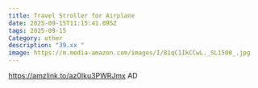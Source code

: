 ```yaml
---
title: Travel Stroller for Airplane
date: 2025-09-15T11:15:41.095Z
tags: 2025-09-15
Category: other
description: "39.xx "
image: https://m.media-amazon.com/images/I/81qC1IkCCwL._SL1500_.jpg
---
```

https://amzlink.to/az0Iku3PWRJmx
AD